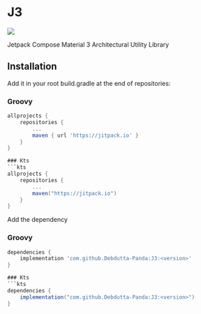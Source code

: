 # J3
[![](https://jitpack.io/v/Debdutta-Panda/J3.svg)](https://jitpack.io/#Debdutta-Panda/J3)

Jetpack Compose Material 3 Architectural Utility Library

## Installation
Add it in your root build.gradle at the end of repositories:
### Groovy
```groovy
allprojects {
	repositories {
		...
		maven { url 'https://jitpack.io' }
	}
}

### Kts
```kts
allprojects {
	repositories {
		...
		maven("https://jitpack.io")
	}
}
```
Add the dependency
### Groovy
```groovy
dependencies {
	implementation 'com.github.Debdutta-Panda:J3:<version>'
}

### Kts
```kts
dependencies {
	implementation("com.github.Debdutta-Panda:J3:<version>")
}
```
<!--stackedit_data:
eyJoaXN0b3J5IjpbLTE5MzY5NTUzNTEsLTIwODQ5Njc1NTUsLT
c5MzA5NjczXX0=
-->
